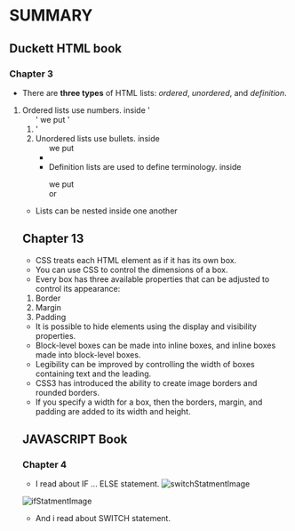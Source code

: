 # SUMMARY #

## Duckett HTML book ##
### Chapter 3 ###

- There are **three types** of HTML lists: *ordered*, *unordered*, and *definition*. 
1. Ordered lists use numbers. 
inside '<ol>' we put '<li>'
2. Unordered lists use bullets.
inside <ul> we put <li>
3. Definition lists are used to define terminology.
inside <dl> we put <dt> or <dd>
- Lists can be nested inside one another
  
## Chapter 13 ##
- CSS treats each HTML element as if it has its own box. 
- You can use CSS to control the dimensions of a box.
- Every box has three available properties that can be adjusted to control its appearance:
1. Border 
2. Margin
3. Padding
- It is possible to hide elements using the display and visibility properties.
- Block-level boxes can be made into inline boxes, and inline boxes made into block-level boxes.
- Legibility can be improved by controlling the width of boxes containing text and the leading.
- CSS3 has introduced the ability to create image borders and rounded borders.
- If you specify a width for a box, then the borders, margin, and padding are added to its width and height.


## JAVASCRIPT Book ##
### Chapter 4 ###
- I read about IF ... ELSE statement.
![switchStatmentImage](https://www.bookofnetwork.com/images/javascript-images/JS_switch-syntax_20Sep16_1827.png)

![ifStatmentImage](https://www.javascripttutorial.net/wp-content/uploads/2016/08/JavaScript-if-statement.png)
- And i read about SWITCH statement.


